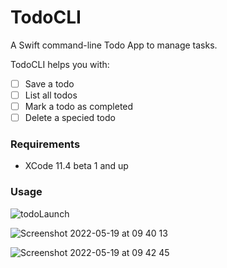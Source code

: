 # TodoCLI

A Swift command-line Todo App to manage tasks.

TodoCLI helps you with:
 - [ ] Save a todo
 - [ ] List all todos
 - [ ] Mark a todo as completed
 - [ ] Delete a specied todo
 
### Requirements
 - XCode 11.4 beta 1 and up

### Usage

![todoLaunch](https://user-images.githubusercontent.com/22558674/169249946-c29d6b4b-33e6-4e0d-8689-1c673d5b2cd8.png)

![Screenshot 2022-05-19 at 09 40 13](https://user-images.githubusercontent.com/22558674/169252913-19625570-fc2a-4a6c-b560-d9d67280ad0d.png)

![Screenshot 2022-05-19 at 09 42 45](https://user-images.githubusercontent.com/22558674/169251958-fb37fa33-0398-4898-ac20-f12556ec7a53.png)
